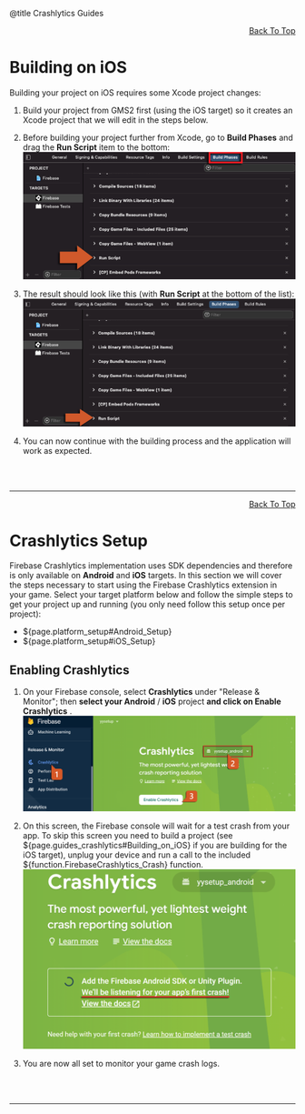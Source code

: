 @title Crashlytics Guides

<a id="top"></a>
<!-- Page HTML do not touch -->
<a /><p align="right">[Back To Top](#top)</p>

# Building on iOS

Building your project on iOS requires some Xcode project changes:

1. Build your project from GMS2 first (using the iOS target) so it creates an Xcode project that we will edit in the steps below.
2. Before building your project further from Xcode, go to **Build Phases** and drag the **Run Script** item to the bottom:<br>
      ![](assets/crashlyticsRunScriptBefore.png)

3. The result should look like this (with **Run Script** at the bottom of the list):<br>
      ![](assets/crashlyticsRunScriptAfter.png)

4. You can now continue with the building process and the application will work as expected.


<br><br>

---

<!-- Page HTML do not touch -->
<a /><p align="right">[Back To Top](#top)</p>

# Crashlytics Setup

Firebase Crashlytics implementation uses SDK dependencies and therefore is only available on **Android** and **iOS** targets. In this section we will cover the steps necessary to start using the Firebase Crashlytics extension in your game.
Select your target platform below and follow the simple steps to get your project up and running (you only need follow this setup once per project):

* ${page.platform_setup#Android_Setup}
* ${page.platform_setup#iOS_Setup}

## Enabling Crashlytics

1. On your Firebase console, select **Crashlytics** under &quot;Release &amp; Monitor&quot;; then **select your Android** / **iOS** project **and click on Enable Crashlytics** .<br>
          ![](assets/crashlyticsEnable.png)

2. On this screen, the Firebase console will wait for a test crash from your app. To skip this screen you need to build a project (see ${page.guides_crashlytics#Building_on_iOS} if you are building for the iOS target), unplug your device and run a call to the included ${function.FirebaseCrashlytics_Crash} function.<br>
      ![](assets/crashlyticsWaiting.png)

3. You are now all set to monitor your game crash logs.


<br><br>

---